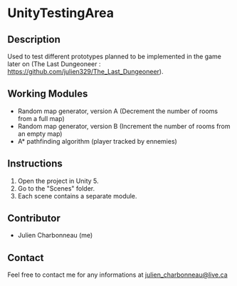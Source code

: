 # UnityTestingArea

## Description
Used to test different prototypes planned to be implemented in the game later on (The Last Dungeoneer : https://github.com/julien329/The_Last_Dungeoneer).

## Working Modules
* Random map generator, version A (Decrement the number of rooms from a full map)
* Random map generator, version B (Increment the number of rooms from an empty map)
* A* pathfinding algorithm (player tracked by ennemies)

## Instructions
1. Open the project in Unity 5.
2. Go to the "Scenes" folder.
3. Each scene contains a separate module.

## Contributor
* Julien Charbonneau (me)

## Contact
Feel free to contact me for any informations at julien_charbonneau@live.ca
